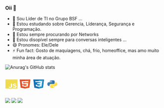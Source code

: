 ### Oii 👋

- 🔭 Sou Líder de TI no Grupo BSF ...
- 🌱 Estou estudando sobre Gerencia, Líderança, Segurança e Programação.
- 👯 Estou sempre procurando por Networks
- 💬 Estou disopível sempre para conversas inteligentes ...
- 😄 Pronomes: Ele/Dele
- ⚡ Fun fact: Gosto de maquiagens, chá, frio, homeoffice, mas amo muito minha área de atuação.


![Anurag's GitHub stats](https://github-readme-stats.vercel.app/api?username=jellynux&show_icons=true&theme=tokyonight&bg_color=D3D3D3&text_color=4B0082&title_color=8B008B&icon_color=4B0082)


<div style="display: inline_block"><br>
  <img align="center" alt="Rafa-Js" height="30" width="40" src="https://raw.githubusercontent.com/devicons/devicon/master/icons/javascript/javascript-plain.svg">
  <img align="center" alt="Rafa-HTML" height="30" width="40" src="https://raw.githubusercontent.com/devicons/devicon/master/icons/html5/html5-original.svg">
  <img align="center" alt="Rafa-CSS" height="30" width="40" src="https://raw.githubusercontent.com/devicons/devicon/master/icons/css3/css3-original.svg">
  <img align="center" alt="Rafa-Python" height="30" width="40" src="https://raw.githubusercontent.com/devicons/devicon/master/icons/python/python-original.svg">
</div>
  
  ##
 
<div> 
  <a href="https://instagram.com/jellynux" target="_blank"><img src="https://img.shields.io/badge/-Instagram-%23E4405F?style=for-the-badge&logo=instagram&logoColor=white" target="_blank"></a>
 	<a href="https://www.twitch.tv/jellyxtwo" target="_blank"><img src="https://img.shields.io/badge/Twitch-9146FF?style=for-the-badge&logo=twitch&logoColor=white" target="_blank"></a>
  <a href="https://www.linkedin.com/in/victor-castro-637918207" target="_blank"><img src="https://img.shields.io/badge/-LinkedIn-%230077B5?style=for-the-badge&logo=linkedin&logoColor=white" target="_blank"></a> 
  
</div>

